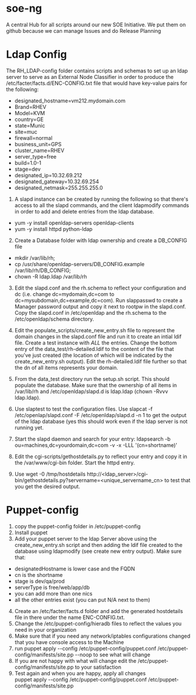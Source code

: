 soe-ng
======

A central Hub for all scripts around our new SOE Initiative. We put them on github because we can manage Issues and do Release Planning

Ldap Config
===========

The RH_LDAP-config folder contains scripts and schemas to set up an ldap server to serve as an External Node Classifier 
in order to produce the /etc/facter/facts.d/ENC-CONFIG.txt file that would have key-value pairs for the following:

 - designated_hostname=vm212.mydomain.com
 - Brand=RHEV
 - Model=KVM
 - country=GE
 - state=Munic
 - site=muc
 - firewall=normal
 - business_unit=GPS
 - cluster_name=RHEV
 - server_type=free
 - build=1.0-1
 - stage=dev
 - designated_ip=10.32.69.212
 - designated_gateway=10.32.69.254
 - designated_netmask=255.255.255.0

1. A slapd instance can be created by running the following so that there's access to all the slapd commands, and the client 
ldapmodify commands in order to add and delete entries from the ldap database.
 - yum -y install openldap-servers openldap-clients
 - yum -y install httpd python-ldap

2. Create a Database folder with ldap ownership and create a DB_CONFIG file
 - mkdir /var/lib/rh; 
 - cp /usr/share/openldap-servers/DB_CONFIG.example /var/lib/rh/DB_CONFIG; 
 - chown -R ldap.ldap /var/lib/rh

3. Edit the slapd.conf and the rh.schema to reflect your configuration and dc (i.e. change dc=mydomain,dc=com to 
dc=mysubdomain,dc=example,dc=com). Run slappasswd to create a Manager password output and copy it next to rootpw in 
the slapd.conf. Copy the slapd.conf in /etc/openldap and the rh.schema to the /etc/openldap/schema directory. 

4. Edit the populate_scripts/create_new_entry.sh file to represent the domain changes in the slapd.conf  file and run it to create
an intial ldif file. Create a test instance with _ALL_ the entries. Change the bottom entry of the data_test/rh-detailed.ldif to 
the content of the file that you've just created (the location of which will be indicated by the create_new_entry.sh output). 
Edit the rh-detailed.ldif file further so that the dn of all items represents your domain. 

5. From the data_test directory run the setup.sh script. This should populate the database. Make sure that the ownership of all 
items in /var/lib/rh and /etc/openldap/slapd.d is ldap.ldap (chown -Rvvv ldap.ldap).

6. Use slaptest to test the configuration files. Use slapcat -f /etc/openlap/slapd.conf -F /etc/openldap/slapd.d -n 1 to get the output of the ldap database (yes this 
should work even if the ldap server is not running yet. 

7. Start the slapd daemon and search for your entry: ldapsearch -b ou=machines,dc=yourdomain,dc=com -v  -x -LLL '(cn=shortname)'

8. Edit the cgi-scripts/gethostdetails.py to reflect your entry and copy it in the /var/www/cgi-bin folder. Start the httpd entry.
9. Use wget -0  /tmp/hostdetails http://<ldap_server>/cgi-bin/gethostdetails.py?servername=<unique_servername_cn> to test that you
get the desired output. 

Puppet-config
=============
1. copy the puppet-config folder in /etc/puppet-config
2. Install puppet
3. Add your puppet server to the ldap Server above using the create_new_entry.sh script and then adding the ldif file created
to the database using ldapmodify (see create new entry output). Make sure that:
 - designatedHostname is lower case and the FQDN 
 - cn is the shortname
 - stage is dev/qa/prod
 - serverType is free/web/app/db
 - you can add more than one nics
 - all the other entries exist (you can put N/A next to them)
4. Create an /etc/facter/facts.d folder and add the generated hostdetails file in there under the name ENC-CONFIG.txt. 
5. Change the /etc/puppet-config/hieradb files to reflect the values you need in your organization
6. Make sure that if you need any network/iptables configurations changed that you have console access to the Machine
7. run puppet apply --config /etc/puppet-config/puppet.conf /etc/puppet-config/manifests/site.pp --noop to see what will change
8. If you are not happy with what will change edit the /etc/puppet-config/manifests/site.pp to your satisfaction
9. Test again and when you are happy, apply all changes  
puppet apply --config /etc/puppet-config/puppet.conf /etc/puppet-config/manifests/site.pp 

